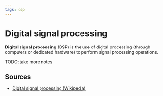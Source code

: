 ```yaml
---
tags: dsp
---
```


# Digital signal processing

**Digital signal processing** (DSP) is the use of digital processing (through computers or dedicated hardware) to perform signal processing operations.

TODO: take more notes

## Sources

- [Digital signal processing (Wikipedia)](https://en.wikipedia.org/wiki/Digital_signal_processing)
